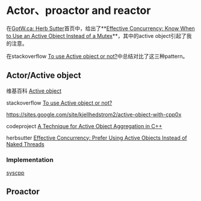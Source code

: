 # Actor、proactor and reactor

在[GotW.ca: Herb Sutter](http://gotw.ca/)首页中，给出了**[Effective Concurrency: Know When to Use an Active Object Instead of a Mutex](http://www.drdobbs.com/go-parallel/article/showArticle.jhtml?articleID=227500074)**，其中的active object引起了我的注意。

在stackoverflow [To use Active object or not?](https://stackoverflow.com/questions/10237837/to-use-active-object-or-not)中总结对比了这三种pattern。

## Actor/Active object 

维基百科 [Active object](https://en.wikipedia.org/wiki/Active_object)

stackoverflow [To use Active object or not?](https://stackoverflow.com/questions/10237837/to-use-active-object-or-not)



https://sites.google.com/site/kjellhedstrom2/active-object-with-cpp0x



codeproject [A Technique for Active Object Aggregation in C++](https://www.codeproject.com/articles/9474/a-technique-for-active-object-aggregation-in-c)



herbsutter [Effective Concurrency: Prefer Using Active Objects Instead of Naked Threads](https://herbsutter.com/2010/07/12/effective-concurrency-prefer-using-active-objects-instead-of-naked-threads/)



### Implementation

[syscpp](https://github.com/lightful/syscpp)

## Proactor 